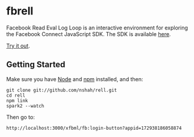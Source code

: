 fbrell
======

Facebook Read Eval Log Loop is an interactive environment for exploring the
Facebook Connect JavaScript SDK. The SDK is available
[here](http://github.com/facebook/connect-js).

[Try it out](http://fbrell.com/xfbml/fb:login-button).

Getting Started
---------------

Make sure you have [Node](http://nodejs.org/) and
[npm](https://github.com/isaacs/npm) installed, and then:

    git clone git://github.com/nshah/rell.git
    cd rell
    npm link
    spark2 --watch

Then go to:

    http://localhost:3000/xfbml/fb:login-button?appid=172938186058874
